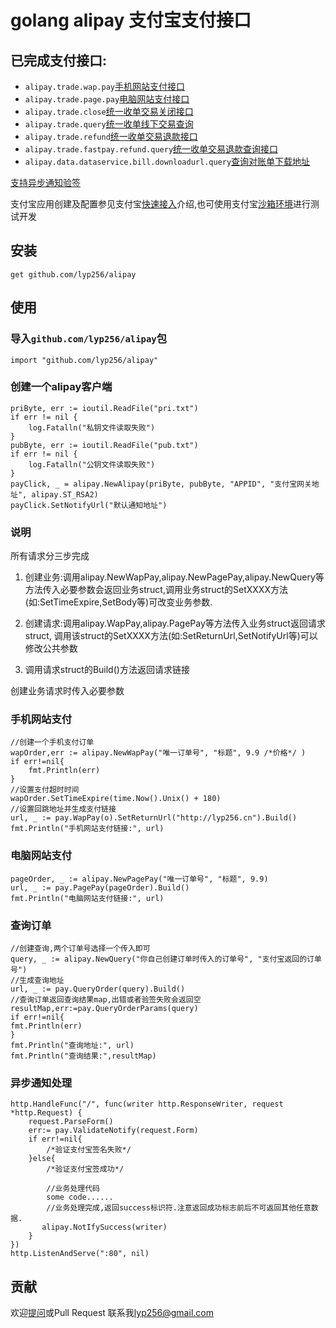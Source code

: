 # golang alipay 支付宝支付接口  
## 已完成支付接口:
* `alipay.trade.wap.pay`[手机网站支付接口](https://docs.open.alipay.com/203)
* `alipay.trade.page.pay`[电脑网站支付接口](https://docs.open.alipay.com/270/alipay.trade.page.pay)
* `alipay.trade.close`[统一收单交易关闭接口](https://docs.open.alipay.com/api_1/alipay.trade.close/)
* `alipay.trade.query`[统一收单线下交易查询](https://docs.open.alipay.com/api_1/koubei.trade.itemorder.query/)
* `alipay.trade.refund`[统一收单交易退款接口](https://docs.open.alipay.com/api_1/alipay.trade.refund/)
* `alipay.trade.fastpay.refund.query`[统一收单交易退款查询接口](https://docs.open.alipay.com/api_1/alipay.trade.fastpay.refund.query/)
* `alipay.data.dataservice.bill.downloadurl.query`[查询对账单下载地址](https://docs.open.alipay.com/api_15/alipay.data.dataservice.bill.downloadurl.query)

[支持异步通知验签](https://docs.open.alipay.com/203/105286)

支付宝应用创建及配置参见支付宝[快速接入](https://docs.open.alipay.com/203/105285/)介绍,也可使用支付宝[沙箱环境](https://docs.open.alipay.com/200/105311/)进行测试开发
## 安装
    get github.com/lyp256/alipay
## 使用
### 导入`github.com/lyp256/alipay`包
    import "github.com/lyp256/alipay"
### 创建一个alipay客户端
    priByte, err := ioutil.ReadFile("pri.txt")
	if err != nil {
		log.Fatalln("私钥文件读取失败")
	}
	pubByte, err := ioutil.ReadFile("pub.txt")
	if err != nil {
		log.Fatalln("公钥文件读取失败")
	}
	payClick, _ = alipay.NewAlipay(priByte, pubByte, "APPID", "支付宝网关地址", alipay.ST_RSA2)
	payClick.SetNotifyUrl("默认通知地址")
### 说明
所有请求分三步完成
1. 创建业务:调用alipay.NewWapPay,alipay.NewPagePay,alipay.NewQuery等方法传入必要参数会返回业务struct,调用业务struct的SetXXXX方法(如:SetTimeExpire,SetBody等)可改变业务参数.
  
2. 创建请求:调用alipay.WapPay,alipay.PagePay等方法传入业务struct返回请求struct,
调用该struct的SetXXXX方法(如:SetReturnUrl,SetNotifyUrl等)可以修改公共参数
3. 调用请求struct的Build()方法返回请求链接

创建业务请求时传入必要参数
### 手机网站支付
    //创建一个手机支付订单
    wapOrder,err := alipay.NewWapPay("唯一订单号", "标题", 9.9 /*价格*/ )
    if err!=nil{
        fmt.Println(err)
    }
    //设置支付超时时间
	wapOrder.SetTimeExpire(time.Now().Unix() + 180)
    //设置回跳地址并生成支付链接
	url, _ := pay.WapPay(o).SetReturnUrl("http://lyp256.cn").Build()
	fmt.Println("手机网站支付链接:", url)
### 电脑网站支付
	pageOrder, _ := alipay.NewPagePay("唯一订单号", "标题", 9.9)
	url, _ := pay.PagePay(pageOrder).Build()
	fmt.Println("电脑网站支付链接:", url)
### 查询订单
    //创建查询,两个订单号选择一个传入即可
	query, _ := alipay.NewQuery("你自己创建订单时传入的订单号", "支付宝返回的订单号")
    //生成查询地址
	url, _ := pay.QueryOrder(query).Build()
    //查询订单返回查询结果map,出错或者验签失败会返回空
    resultMap,err:=pay.QueryOrderParams(query)
    if err!=nil{
	fmt.Println(err)
    }
	fmt.Println("查询地址:", url)
	fmt.Println("查询结果:",resultMap)
### 异步通知处理
    http.HandleFunc("/", func(writer http.ResponseWriter, request *http.Request) {
		request.ParseForm()
		err:= pay.ValidateNotify(request.Form)
        if err!=nil{
            /*验证支付宝签名失败*/
        }else{
            /*验证支付宝签成功*/

            //业务处理代码
            some code......
            //业务处理完成,返回success标识符.注意返回成功标志前后不可返回其他任意数据.
           alipay.NotIfySuccess(writer)
        }
	})
	http.ListenAndServe(":80", nil)
## 贡献
欢迎[提问](https://github.com/lyp256/alipay/issues/new)或Pull Request 联系我[lyp256@gmail.com](mailto:lyp256@gmail.com)